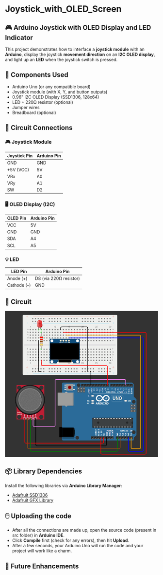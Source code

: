 # Joystick_with_OLED_Screen

## 🎮 Arduino Joystick with OLED Display and LED Indicator

This project demonstrates how to interface a **joystick module** with an **Arduino**, display the joystick **movement direction** on an **I2C OLED display**, and light up an **LED** when the joystick switch is pressed.

## 🧰 Components Used

- Arduino Uno (or any compatible board)
- Joystick module (with X, Y, and button outputs)
- 0.96" I2C OLED Display (SSD1306, 128x64)
- LED + 220Ω resistor (optional)
- Jumper wires
- Breadboard (optional)

## 🔌 Circuit Connections
### 🎮 Joystick Module

| Joystick Pin | Arduino Pin |
|--------------|-------------|
| GND          | GND         |
| +5V (VCC)    | 5V          |
| VRx          | A0          |
| VRy          | A1          |
| SW           | D2          |

### 🖥️ OLED Display (I2C)

| OLED Pin | Arduino Pin |
|----------|-------------|
| VCC      | 5V          |
| GND      | GND         |
| SDA      | A4          |
| SCL      | A5          |

### 💡 LED

| LED Pin       | Arduino Pin |
|---------------|-------------|
| Anode (+)     | D8 (via 220Ω resistor) |
| Cathode (–)   | GND         |

## 🔌 Circuit

<img src="media/Joystick_with_OLED_Screen.png" style="width:550px;"/>

## 📦 Library Dependencies

Install the following libraries via **Arduino Library Manager**:

- [Adafruit SSD1306](https://github.com/adafruit/Adafruit_SSD1306)
- [Adafruit GFX Library](https://github.com/adafruit/Adafruit-GFX-Library)

## 🖱️ Uploading the code

- After all the connections are made up, open the source code (present in src folder) in **Arduino IDE**.
- Click **Compile** first (check for any errors), then hit **Upload**.
- After a few seconds, your Arduino Uno will run the code and your project will work like a charm.

## 🚀 Future Enhancements
